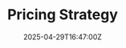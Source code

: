 ---
title: Pricing Strategy
linkTitle: Pricing Strategy
date: '2025-04-29T16:47:00Z'
weight: 1
description: Pricing strategy focuses on maximizing revenue through fixed fee projects,
  monthly retainers, and value-based pricing, with a tiered package structure and
  regular reviews to ensure competitiveness and client satisfaction.
draft: false
ref: pricing-strategy
---